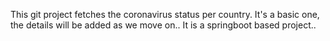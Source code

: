 This git project fetches the coronavirus status per country. It's a basic one, the details will be added as we move on..
It is a springboot based project..